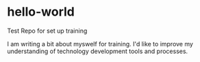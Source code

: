 # hello-world
Test Repo for set up training

I am writing a bit about myswelf for training. I'd like to improve my understanding of technology development tools and processes. 
